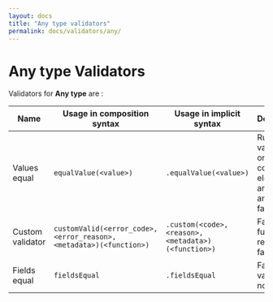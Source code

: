 ```yaml
---
layout: docs
title: "Any type validators"
permalink: docs/validators/any/
---
```

# Any type Validators

Validators for **Any type** are :

| **Name**         | **Usage in composition syntax**                                     | **Usage in implicit syntax**                        | **Description**                                                           | **Error codes**    |
|------------------|---------------------------------------------------------------------|-----------------------------------------------------|---------------------------------------------------------------------------|--------------------|
| Values equal     | `equalValue(<value>)`                                               | `.equalValue(<value>)`                              | Runs validators on all collection elements and fails if any of them fails | `equal_field`      |
| Custom validator | `customValid(<error_code>, <error_reason>, <metadata>)(<function>)` | `.custom(<code>, <reason>, <metadata>)(<function>)` | Fails if function returns false                                           | `N\A`              |
| Fields equal     | `fieldsEqual`                                                       | `.fieldsEqual`                                      | Fails if tuple values is not equal                                        | `fields_not_equal` |
